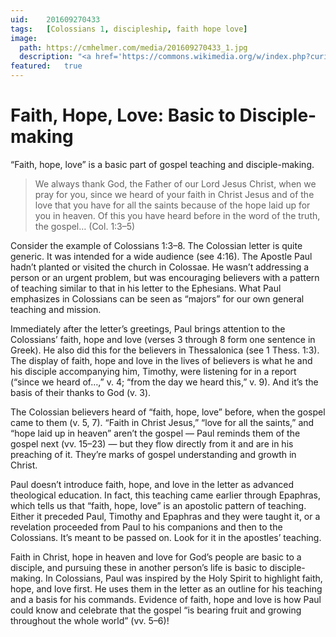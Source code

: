 ```yaml
---
uid:	201609270433
tags:	[Colossians 1, discipleship, faith hope love]
image:
  path:	https://cmhelmer.com/media/201609270433_1.jpg
  description: "<a href='https://commons.wikimedia.org/w/index.php?curid=7984449'>“To the Colossians,” Codex Harleianus 5557 (12th century)</a>, public domain"
featured:	true
---
```


# Faith, Hope, Love: Basic to Disciple-making

“Faith, hope, love” is a basic part of gospel teaching and disciple-making.

> We always thank God, the Father of our Lord Jesus Christ, when we pray for you, since we heard of your faith in Christ Jesus and of the love that you have for all the saints because of the hope laid up for you in heaven. Of this you have heard before in the word of the truth, the gospel… (Col. 1:3–5)

Consider the example of Colossians 1:3–8. The Colossian letter is quite generic. It was intended for a wide audience (see 4:16). The Apostle Paul hadn’t planted or visited the church in Colossae. He wasn’t addressing a person or an urgent problem, but was encouraging believers with a pattern of teaching similar to that in his letter to the Ephesians. What Paul emphasizes in Colossians can be seen as “majors” for our own general teaching and mission.

Immediately after the letter’s greetings, Paul brings attention to the Colossians’ faith, hope and love (verses 3 through 8 form one sentence in Greek). He also did this for the believers in Thessalonica (see 1 Thess. 1:3). The display of faith, hope and love in the lives of believers is what he and his disciple accompanying him, Timothy, were listening for in a report (“since we heard of…,” v. 4; “from the day we heard this,” v. 9). And it’s the basis of their thanks to God (v. 3).

The Colossian believers heard of “faith, hope, love” before, when the gospel came to them (v. 5, 7). “Faith in Christ Jesus,” “love for all the saints,” and “hope laid up in heaven” aren’t the gospel — Paul reminds them of the gospel next (vv. 15–23) — but they flow directly from it and are in his preaching of it. They’re marks of gospel understanding and growth in Christ.

Paul doesn’t introduce faith, hope, and love in the letter as advanced theological education. In fact, this teaching came earlier through Epaphras, which tells us that “faith, hope, love” is an apostolic pattern of teaching. Either it preceded Paul, Timothy and Epaphras and they were taught it, or a revelation proceeded from Paul to his companions and then to the Colossians. It’s meant to be passed on. Look for it in the apostles’ teaching.

Faith in Christ, hope in heaven and love for God’s people are basic to a disciple, and pursuing these in another person’s life is basic to disciple-making. In Colossians, Paul was inspired by the Holy Spirit to highlight faith, hope, and love first. He uses them in the letter as an outline for his teaching and a basis for his commands. Evidence of faith, hope and love is how Paul could know and celebrate that the gospel “is bearing fruit and growing throughout the whole world” (vv. 5–6)!
